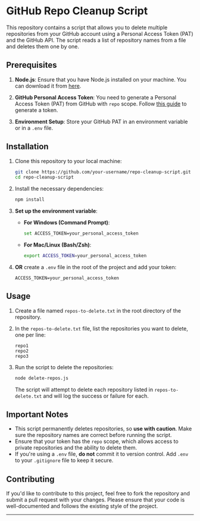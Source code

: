 # GitHub Repo Cleanup Script

This repository contains a script that allows you to delete multiple repositories from your GitHub account using a Personal Access Token (PAT) and the GitHub API. The script reads a list of repository names from a file and deletes them one by one.

## Prerequisites

1. **Node.js**: Ensure that you have Node.js installed on your machine. You can download it from [here](https://nodejs.org/).

2. **GitHub Personal Access Token**: You need to generate a Personal Access Token (PAT) from GitHub with `repo` scope. Follow [this guide](https://docs.github.com/en/github/authenticating-to-github/creating-a-personal-access-token) to generate a token.

3. **Environment Setup**: Store your GitHub PAT in an environment variable or in a `.env` file.

## Installation

1. Clone this repository to your local machine:

   ```bash
   git clone https://github.com/your-username/repo-cleanup-script.git
   cd repo-cleanup-script
   ```

2. Install the necessary dependencies:

   ```bash
   npm install
   ```

3. **Set up the environment variable**:
   - **For Windows (Command Prompt)**:
     ```bash
     set ACCESS_TOKEN=your_personal_access_token
     ```

   - **For Mac/Linux (Bash/Zsh)**:
     ```bash
     export ACCESS_TOKEN=your_personal_access_token
     ```

4. **OR** create a `.env` file in the root of the project and add your token:

   ```env
   ACCESS_TOKEN=your_personal_access_token
   ```

## Usage

1. Create a file named `repos-to-delete.txt` in the root directory of the repository.
   
2. In the `repos-to-delete.txt` file, list the repositories you want to delete, one per line:

   ```
   repo1
   repo2
   repo3
   ```

3. Run the script to delete the repositories:

   ```bash
   node delete-repos.js
   ```

   The script will attempt to delete each repository listed in `repos-to-delete.txt` and will log the success or failure for each.

## Important Notes

- This script permanently deletes repositories, so **use with caution**. Make sure the repository names are correct before running the script.
- Ensure that your token has the `repo` scope, which allows access to private repositories and the ability to delete them.
- If you're using a `.env` file, **do not** commit it to version control. Add `.env` to your `.gitignore` file to keep it secure.

## Contributing

If you'd like to contribute to this project, feel free to fork the repository and submit a pull request with your changes. Please ensure that your code is well-documented and follows the existing style of the project.

---
